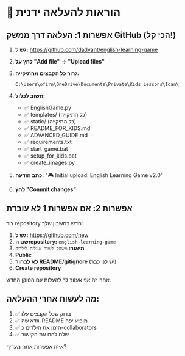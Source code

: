 # 🚀 הוראות להעלאה ידנית

## אפשרות 1: העלאה דרך ממשק GitHub (הכי קל!)

1. **גש ל:** https://github.com/dadvant/english-learning-game
2. **לחץ על "Add file"** → **"Upload files"**
3. **גרור כל הקבצים מהתיקייה:**
   ```
   C:\Users\ofirn\OneDrive\Documents\Private\Kids Lessons\Idan\
   ```
4. **חשוב לכלול:**
   - ✅ EnglishGame.py
   - ✅ templates/ (כל התיקייה)
   - ✅ static/ (כל התיקייה)
   - ✅ README_FOR_KIDS.md
   - ✅ ADVANCED_GUIDE.md
   - ✅ requirements.txt
   - ✅ start_game.bat
   - ✅ setup_for_kids.bat
   - ✅ create_images.py

5. **כתב הודעה:** "🎮 Initial upload: English Learning Game v2.0"
6. **לחץ "Commit changes"**

## אפשרות 2: אם אפשרות 1 לא עובדת

צור repository חדש בחשבון שלך:
1. **גש ל:** https://github.com/new
2. **שם הrepository:** `english-learning-game`
3. **תיאור:** `משחק לימוד אנגלית לילדים`
4. **Public**
5. **לא לבחור README/gitignore** (יש לנו כבר)
6. **Create repository**

אחרי זה אני אעזור לך להעלות עם הטוקן החדש.

## מה לעשות אחרי ההעלאה:
1. ✅ בדוק שכל הקבצים עלו
2. ✅ וודא שה-README מופיע יפה
3. ✅ הזמן את הילדים כ-collaborators
4. ✅ שלח להם את הקישור

איזה אפשרות אתה מעדיף?